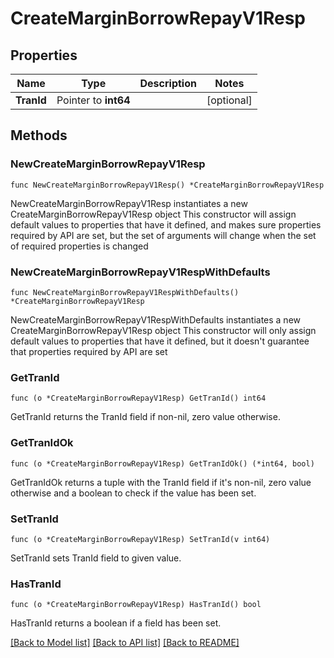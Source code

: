# CreateMarginBorrowRepayV1Resp

## Properties

Name | Type | Description | Notes
------------ | ------------- | ------------- | -------------
**TranId** | Pointer to **int64** |  | [optional] 

## Methods

### NewCreateMarginBorrowRepayV1Resp

`func NewCreateMarginBorrowRepayV1Resp() *CreateMarginBorrowRepayV1Resp`

NewCreateMarginBorrowRepayV1Resp instantiates a new CreateMarginBorrowRepayV1Resp object
This constructor will assign default values to properties that have it defined,
and makes sure properties required by API are set, but the set of arguments
will change when the set of required properties is changed

### NewCreateMarginBorrowRepayV1RespWithDefaults

`func NewCreateMarginBorrowRepayV1RespWithDefaults() *CreateMarginBorrowRepayV1Resp`

NewCreateMarginBorrowRepayV1RespWithDefaults instantiates a new CreateMarginBorrowRepayV1Resp object
This constructor will only assign default values to properties that have it defined,
but it doesn't guarantee that properties required by API are set

### GetTranId

`func (o *CreateMarginBorrowRepayV1Resp) GetTranId() int64`

GetTranId returns the TranId field if non-nil, zero value otherwise.

### GetTranIdOk

`func (o *CreateMarginBorrowRepayV1Resp) GetTranIdOk() (*int64, bool)`

GetTranIdOk returns a tuple with the TranId field if it's non-nil, zero value otherwise
and a boolean to check if the value has been set.

### SetTranId

`func (o *CreateMarginBorrowRepayV1Resp) SetTranId(v int64)`

SetTranId sets TranId field to given value.

### HasTranId

`func (o *CreateMarginBorrowRepayV1Resp) HasTranId() bool`

HasTranId returns a boolean if a field has been set.


[[Back to Model list]](../README.md#documentation-for-models) [[Back to API list]](../README.md#documentation-for-api-endpoints) [[Back to README]](../README.md)


